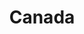 ---
title: "Canada"
introtext: "Canada is het één na grootste land ter wereld (na Rusland) en heeft ruim 35 miljoen inwoners. Aangezien Nederland ongeveer net zo groot is als Vancouver Island kun je wel indenken hoe rustig het is in Canada. Bruisende steden als Vancouver, Montreal en Toronto zijn echte trekpleisters. "
introimage: "https://lh3.googleusercontent.com/FLUb7e7ZQWyMludzpKgASJeo4VUJFRbk4pXmPj3wbWgz4WvI66NWJTYRrAhDBcnhNBStHxkKoi8L285Gu5J3t1dhRRwjpvwWlrGlsUOUwBuoenASF64ZjGgXn80m5IXBXplKIbfvjQ=w800"
surface: "9.980.000"
inhabitants: "37.060.000"
rate: "1,55"
valuta: "dollar"
main_text: "Ga op zoek naar de witte Spirit Bear in de buurt van Vancouver of reis naar Newfoundland, waar de meeste walvissen ter wereld zwemmen! Wandelaars kunnen hun plezier niet op in de enorme ruige nationale parken, zoals Banff en Jasper. De vriendelijke bevolking heet je van harte welkom in het populaire vakantieland: Canada!"
fact_one_text: ""
fact_two_text: ""
bigmac_index: ""
images: "https://lh3.googleusercontent.com/ndJQKcWWioSg5HsOiZsPPbqS7voiX6GQGHdQt0qQnLyVWfJKAdIrYcM7vqRTgVHIR0a0Yi-rASDBgmNk0qhEjyf_4Krj0MFcH6F7wL_Tf6ghaMgRc7ZvTH_c8SPi-uYV-hD-nIXRlA=w800|https://lh3.googleusercontent.com/U_3hh3D_fvoEFuFREcsGjXvr1ZVLUcySFtCFLtRhBSFThBBJSI-STDptcX4p5Ukg8EE-ylbPSTzxshoRjIWfA4Kv6-A6-dLUkzHWXxEpRFa7a4R0n9Q9gRbYtJ44cPTobvEfY4_Dsg=w800|https://lh3.googleusercontent.com/GKXBMLHNBViURyrb5fyuX7h4Irg1zaVEfTTi9RmaxC2-TXfQR_RguIuRII6zAKvPOOEEqGeD4ELlDwUuQx7vvEMuW_M2ws_go36YwPD9Af7s7srEsTiqMlOszpGidiP-KX8PBJODNQ=w800|https://lh3.googleusercontent.com/C1lxse0oDOIpyz9NNlH-pOJ6_rrHHamTLI8x8M8KPd6geW-j4cDse9p6BffksT852cPvBMB4Bbqk6ePQt543aotp_tAJITFqoswtywl2JOkGqgOydfELa0aAUrf-dkuRePtN4-XvDQ=w800"
flight_button_title: "Check vluchtprijzen Canada"
flight_button_url: "https://lt45.net/c/?si=11986&li=1528136&wi=335922&ws=&dl=transport%2Fflights%2Fnl%2Fca%2F%3Flocale%3Dnl-NL%26currency%3DEUR%26market%3DNL"
inspiration_url: "https://partner.bol.com/click/click?p=2&t=url&s=1025999&f=TXL&url=https%3A%2F%2Fwww.bol.com%2Fnl%2Ff%2Flonely-planet-canada%2F39591121%2F&name=Lonely%20Planet%20Canada%2C%20Lonely%20Planet"
country_code: "ca"
hotels_url: "https://www.booking.com/country/ca.nl.html?aid=1837623"
continent: "Noord-Amerika"
---